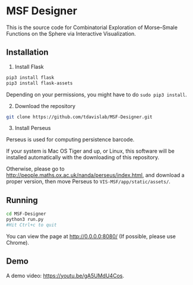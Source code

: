 
# MSF Designer

This is the source code for Combinatorial Exploration of Morse–Smale Functions on the Sphere
via Interactive Visualization.

## Installation

1. Install Flask
```bash
pip3 install flask
pip3 install flask-assets
```

Depending on your permissions, you might have to do `sudo pip3 install`.

2. Download the repository

```bash
git clone https://github.com/tdavislab/MSF-Designer.git
```

3. Install Perseus

Perseus is used for computing persistence barcode.

If your system is Mac OS Tiger and up, or Linux, this software will be installed automatically with the downloading of this repository.

Otherwise, please go to http://people.maths.ox.ac.uk/nanda/perseus/index.html, and download a proper version, then move Perseus to `VIS-MSF/app/static/assets/`.

## Running

```bash
cd MSF-Designer
python3 run.py
#Hit Ctrl+c to quit
```

You can view the page at http://0.0.0.0:8080/ (If possible, please use Chrome).

## Demo

A demo video: https://youtu.be/gA5UMdU4Cos.
